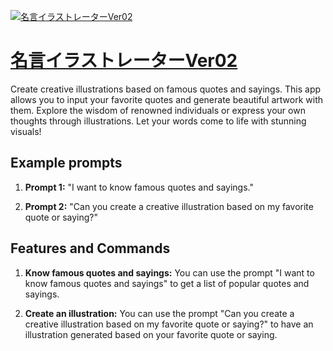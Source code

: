 [![名言イラストレーターVer02](null)](https://chat.openai.com/g/g-OS3ORFvHH-ming-yan-irasutoretaver02)

# [名言イラストレーターVer02](https://chat.openai.com/g/g-OS3ORFvHH-ming-yan-irasutoretaver02)

Create creative illustrations based on famous quotes and sayings. This app allows you to input your favorite quotes and generate beautiful artwork with them. Explore the wisdom of renowned individuals or express your own thoughts through illustrations. Let your words come to life with stunning visuals!

## Example prompts

1. **Prompt 1:** "I want to know famous quotes and sayings."

2. **Prompt 2:** "Can you create a creative illustration based on my favorite quote or saying?"

## Features and Commands

1. **Know famous quotes and sayings:** You can use the prompt "I want to know famous quotes and sayings" to get a list of popular quotes and sayings.

2. **Create an illustration:** You can use the prompt "Can you create a creative illustration based on my favorite quote or saying?" to have an illustration generated based on your favorite quote or saying.